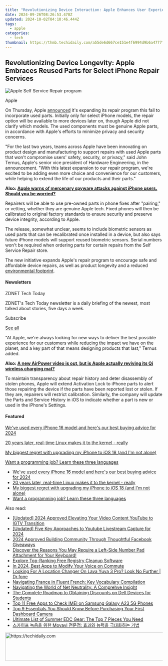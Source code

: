 ```yaml
---
title: "Revolutionizing Device Interaction: Apple Enhances User Experience with Cutting-Edge Eye Tracking for iOS Devices"
date: 2024-09-26T08:26:53.478Z
updated: 2024-10-02T04:10:46.444Z
tags:
  - apple
categories:
  - tech
thumbnail: https://thmb.techidaily.com/a55de6d667ce151e4f6994d9b6a4777fce149eccc985ca7253a27ff290bf8c11.jpg
---
```


## Revolutionizing Device Longevity: Apple Embraces Reused Parts for Select iPhone Repair Services

![Apple Self Service Repair program](https://www.zdnet.com/a/img/resize/a118cdd761c47e864942ae3855c05e01b84cdca5/2024/04/11/ced928b2-cf94-43c2-bd27-0bf1fd8c4228/1.jpg?auto=webp&width=1280)

Apple

On Thursday, Apple [announced](https://www.apple.com/newsroom/2024/04/apple-to-expand-repair-options-with-support-for-used-genuine-parts/) it's expanding its repair program this fall to incorporate used parts. Initially only for select iPhone models, the repair option will be available to more devices later on, though Apple did not clarify which models. The used components must be genuine Apple parts, in accordance with Apple's efforts to minimize privacy and security concerns. 

"For the last two years, teams across Apple have been innovating on product design and manufacturing to support repairs with used Apple parts that won't compromise users' safety, security, or privacy," said John Ternus, Apple's senior vice president of Hardware Engineering, in the announcement. "With this latest expansion to our repair program, we're excited to be adding even more choice and convenience for our customers, while helping to extend the life of our products and their parts."

**Also: [Apple warns of mercenary spyware attacks against iPhone users. Should you be worried?](https://www.zdnet.com/article/apple-warns-of-mercenary-spyware-attacks-against-iphone-users-should-you-be-worried/)**

Repairers will be able to use pre-owned parts in phone fixes after "pairing," or vetting, whether they are genuine Apple tech. Fixed phones will then be calibrated to original factory standards to ensure security and preserve device integrity, according to Apple.

The release, somewhat unclear, seems to include biometric sensors as used parts that can be recalibrated once installed in a device, but also says future iPhone models will support reused biometric sensors. Serial numbers won't be required when ordering parts for certain repairs from the Self Service Repair store. 

The new initiative expands Apple's repair program to encourage safe and affordable device repairs, as well as product longevity and a reduced [environmental footprint](https://www.zdnet.com/article/this-modular-android-phone-will-outlive-the-latest-iphones-and-pixels-but-theres-a-catch/). 

#### Newsletters

ZDNET Tech Today

ZDNET's Tech Today newsletter is a daily briefing of the newest, most talked about stories, five days a week.

 Subscribe

[See all](https://www.zdnet.com/newsletters/)

"At Apple, we're always looking for new ways to deliver the best possible experience for our customers while reducing the impact we have on the planet, and a key part of that means designing products that last," Ternus added. 

**Also: [A new AirPower video is out, but is Apple actually reviving its Qi wireless charging mat?](https://www.zdnet.com/article/a-new-airpower-video-is-out-but-is-apple-actually-reviving-its-qi-wireless-charging-mat/)**

To maintain transparency about repair history and deter disassembly of stolen phones, Apple will extend Activation Lock to iPhone parts to alert those repairing the device if the parts have been reported lost or stolen. If they are, repairers will restrict calibration. Similarly, the company will update the Parts and Service History in iOS to indicate whether a part is new or used in the iPhone's Settings. 

#### Featured

[We've used every iPhone 16 model and here's our best buying advice for 2024](https://www.zdnet.com/article/iphone-16-pro-max-buying-advice-2024/ "We've used every iPhone 16 model and here's our best buying advice for 2024")

[20 years later, real-time Linux makes it to the kernel - really](https://www.zdnet.com/article/20-years-later-real-time-linux-makes-it-to-the-kernel-really/ "20 years later, real-time Linux makes it to the kernel - really")

[My biggest regret with upgrading my iPhone to iOS 18 (and I'm not alone)](https://www.zdnet.com/article/my-biggest-regret-with-upgrading-my-iphone-to-ios-18-and-im-not-alone/ "My biggest regret with upgrading my iPhone to iOS 18 (and I'm not alone)")

[Want a programming job? Learn these three languages](https://www.zdnet.com/article/want-a-programming-job-learn-these-three-languages/ "Want a programming job? Learn these three languages")

* [We've used every iPhone 16 model and here's our best buying advice for 2024](https://www.zdnet.com/article/iphone-16-pro-max-buying-advice-2024/ "We've used every iPhone 16 model and here's our best buying advice for 2024")
* [20 years later, real-time Linux makes it to the kernel - really](https://www.zdnet.com/article/20-years-later-real-time-linux-makes-it-to-the-kernel-really/ "20 years later, real-time Linux makes it to the kernel - really")
* [My biggest regret with upgrading my iPhone to iOS 18 (and I'm not alone)](https://www.zdnet.com/article/my-biggest-regret-with-upgrading-my-iphone-to-ios-18-and-im-not-alone/ "My biggest regret with upgrading my iPhone to iOS 18 (and I'm not alone)")
* [Want a programming job? Learn these three languages](https://www.zdnet.com/article/want-a-programming-job-learn-these-three-languages/ "Want a programming job? Learn these three languages")

<ins class="adsbygoogle"
     style="display:block"
     data-ad-format="autorelaxed"
     data-ad-client="ca-pub-7571918770474297"
     data-ad-slot="1223367746"></ins>

<ins class="adsbygoogle"
     style="display:block"
     data-ad-client="ca-pub-7571918770474297"
     data-ad-slot="8358498916"
     data-ad-format="auto"
     data-full-width-responsive="true"></ins>

<span class="atpl-alsoreadstyle">Also read:</span>
<div><ul>
<li><a href="https://youtube-docs.techidaily.com/ed-2024-approved-elevating-your-video-content-youtube-to-igtv-transition/"><u>[Updated] 2024 Approved Elevating Your Video Content YouTube to IGTV Transition</u></a></li>
<li><a href="https://desktop-recording.techidaily.com/updated-five-key-approaches-to-youtube-livestream-capture-for-2024/"><u>[Updated] Five Key Approaches to Youtube Livestream Capture for 2024</u></a></li>
<li><a href="https://extra-tips.techidaily.com/2024-approved-building-community-through-thoughtful-facebook-giveaways/"><u>2024 Approved Building Community Through Thoughtful Facebook Giveaways</u></a></li>
<li><a href="https://hardware-help.techidaily.com/discover-the-reasons-you-may-require-a-left-side-number-pad-attachment-for-your-keyboard/"><u>Discover the Reasons You May Require a Left-Side Number Pad Attachment for Your Keyboard!</u></a></li>
<li><a href="https://tech-renaissance.techidaily.com/explore-top-ranking-free-registry-cleanup-software/"><u>Explore Top-Ranking Free Registry Cleanup Software</u></a></li>
<li><a href="https://digital-screen-recording.techidaily.com/in-2024-best-apps-to-modify-your-voice-on-commute/"><u>In 2024, Best Apps to Modify Your Voice on Commute</u></a></li>
<li><a href="https://fake-location.techidaily.com/looking-for-a-location-changer-on-lava-yuva-3-pro-look-no-further-drfone-by-drfone-virtual-android/"><u>Looking For A Location Changer On Lava Yuva 3 Pro? Look No Further | Dr.fone</u></a></li>
<li><a href="https://mondly-stories.techidaily.com/navigating-france-in-fluent-french-key-vocabulary-compilation/"><u>Navigating France in Fluent French: Key Vocabulary Compilation</u></a></li>
<li><a href="https://tech-renaissance.techidaily.com/navigating-the-world-of-net-neutrality-a-comprehve-insight/"><u>Navigating the World of Net Neutrality: A Comprehve Insight</u></a></li>
<li><a href="https://tech-renaissance.techidaily.com/the-complete-roadmap-to-obtaining-discounts-on-dell-devices-for-students/"><u>The Complete Roadmap to Obtaining Discounts on Dell Devices for Students</u></a></li>
<li><a href="https://sim-unlock.techidaily.com/top-11-free-apps-to-check-imei-on-samsung-galaxy-a23-5g-phones-by-drfone-android/"><u>Top 11 Free Apps to Check IMEI on Samsung Galaxy A23 5G Phones</u></a></li>
<li><a href="https://tech-renaissance.techidaily.com/top-9-essentials-you-should-know-before-purchasing-your-first-dashboard-camera/"><u>Top 9 Essentials You Should Know Before Purchasing Your First Dashboard Camera</u></a></li>
<li><a href="https://tech-renaissance.techidaily.com/ultimate-list-of-summer-edc-gear-the-top-7-pieces-you-need/"><u>Ultimate List of Summer EDC Gear: The Top 7 Pieces You Need</u></a></li>
<li><a href="https://vp-tips.techidaily.com/1726219388908-movavi/"><u>스카이프 녹음을 위한 Movavi 전문점: 효과와 능력을 극대화하는 기법</u></a></li>
</ul></div>

<!-- affiliate ads begin -->
<a href="https://appsumo.8odi.net/c/5597632/2082520/7443" target="_top" id="2082520">
  <img src="//a.impactradius-go.com/display-ad/7443-2082520" border="0" alt="https://techidaily.com" width="728" height="90"/>
</a>
<img height="0" width="0" src="https://appsumo.8odi.net/i/5597632/2082520/7443" style="position:absolute;visibility:hidden;" border="0" />
<!-- affiliate ads end -->

